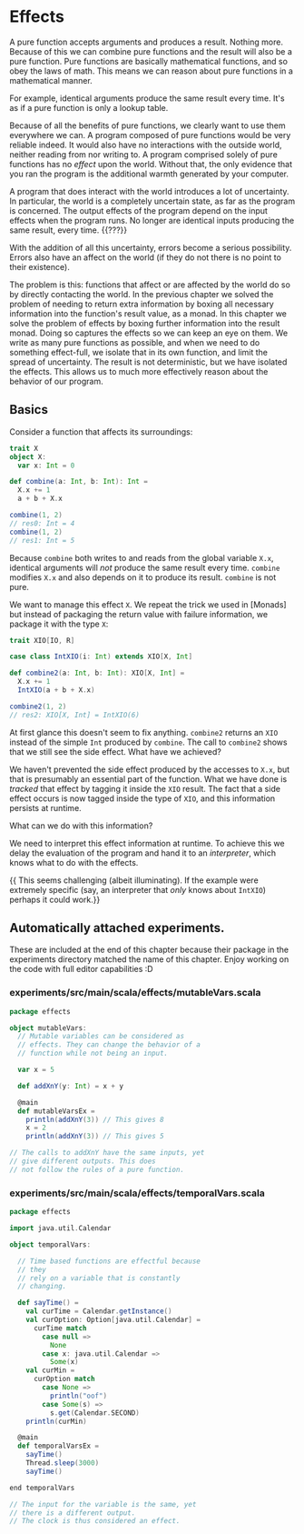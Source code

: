 # Effects

A pure function accepts arguments and produces a result.
Nothing more.
Because of this we can combine pure functions and the result will also be a pure function.
Pure functions are basically mathematical functions, and so obey the laws of math.
This means we can reason about pure functions in a mathematical manner.

For example, identical arguments produce the same result every time.
It's as if a pure function is only a lookup table.

Because of all the benefits of pure functions, we clearly want to use them everywhere we can.
A program composed of pure functions would be very reliable indeed.
It would also have no interactions with the outside world, neither reading from nor writing to.
A program comprised solely of pure functions has no *effect* upon the world.
Without that, the only evidence that you ran the program is the additional warmth generated by your computer.

A program that does interact with the world introduces a lot of uncertainty.
In particular, the world is a completely uncertain state, as far as the program is concerned.
The output effects of the program depend on the input effects when the program runs.
No longer are identical inputs producing the same result, every time. {{???}}

With the addition of all this uncertainty, errors become a serious possibility.
Errors also have an affect on the world (if they do not there is no point to their existence).

The problem is this: functions that affect or are affected by the world do so by directly contacting the world.
In the previous chapter we solved the problem of needing to return extra information by boxing all necessary information into the function's result value, as a monad.
In this chapter we solve the problem of effects by boxing further information into the result monad.
Doing so captures the effects so we can keep an eye on them.
We write as many pure functions as possible, and when we need to do something effect-full, we isolate that in its own function, and limit the spread of uncertainty.
The result is not deterministic, but we have isolated the effects.
This allows us to much more effectively reason about the behavior of our program.

## Basics

Consider a function that affects its surroundings:

```scala
trait X
object X:
  var x: Int = 0

def combine(a: Int, b: Int): Int =
  X.x += 1
  a + b + X.x

combine(1, 2)
// res0: Int = 4
combine(1, 2)
// res1: Int = 5
```

Because `combine` both writes to and reads from the global variable `X.x`, identical arguments will *not* produce the same result every time.
`combine` modifies `X.x` and also depends on it to produce its result.
`combine` is not pure.

We want to manage this effect `X`.
We repeat the trick we used in [Monads] but instead of packaging the return value with failure information, we package it with the type `X`:

```scala
trait XIO[IO, R]

case class IntXIO(i: Int) extends XIO[X, Int]

def combine2(a: Int, b: Int): XIO[X, Int] =
  X.x += 1
  IntXIO(a + b + X.x)

combine2(1, 2)
// res2: XIO[X, Int] = IntXIO(6)
```

At first glance this doesn't seem to fix anything.
`combine2` returns an `XIO` instead of the simple `Int` produced by `combine`.
The call to `combine2` shows that we still see the side effect.
What have we achieved?

We haven't prevented the side effect produced by the accesses to `X.x`, but that is presumably an essential part of the function.
What we have done is *tracked* that effect by tagging it inside the `XIO` result.
The fact that a side effect occurs is now tagged inside the type of `XIO`, and this information persists at runtime.

What can we do with this information?

We need to interpret this effect information at runtime.
To achieve this we delay the evaluation of the program and hand it to an *interpreter*, which knows what to do with the effects.

{{ This seems challenging (albeit illuminating).
If the example were extremely specific (say, an interpreter that *only* knows about `IntXIO`) perhaps it could work.}}


## Automatically attached experiments.
 These are included at the end of this 
 chapter because their package in the
 experiments directory matched the name
 of this chapter. Enjoy working on the
 code with full editor capabilities :D
 
 

### experiments/src/main/scala/effects/mutableVars.scala
```scala
package effects

object mutableVars:
  // Mutable variables can be considered as
  // effects. They can change the behavior of a
  // function while not being an input.

  var x = 5

  def addXnY(y: Int) = x + y

  @main
  def mutableVarsEx =
    println(addXnY(3)) // This gives 8
    x = 2
    println(addXnY(3)) // This gives 5

// The calls to addXnY have the same inputs, yet
// give different outputs. This does
// not follow the rules of a pure function.

```


### experiments/src/main/scala/effects/temporalVars.scala
```scala
package effects

import java.util.Calendar

object temporalVars:

  // Time based functions are effectful because
  // they
  // rely on a variable that is constantly
  // changing.

  def sayTime() =
    val curTime = Calendar.getInstance()
    val curOption: Option[java.util.Calendar] =
      curTime match
        case null =>
          None
        case x: java.util.Calendar =>
          Some(x)
    val curMin =
      curOption match
        case None =>
          println("oof")
        case Some(s) =>
          s.get(Calendar.SECOND)
    println(curMin)

  @main
  def temporalVarsEx =
    sayTime()
    Thread.sleep(3000)
    sayTime()

end temporalVars

// The input for the variable is the same, yet
// there is a different output.
// The clock is thus considered an effect.

```

            